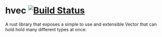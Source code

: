 # hvec [![Build Status](https://travis-ci.com/oliverfunk/hvec.svg?branch=master)](https://travis-ci.com/oliverfunk/hvec)

A rust library that exposes a simple to use and extensible Vector that can hold hold many different types at once.